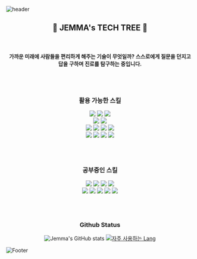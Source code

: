 ![header](https://capsule-render.vercel.app/api?type=waving&color=timeGradient&height=300&text=어제와는%20다른%20오늘&animation=fadeIn&fontSize=80)

<h2 align="center"> 🚀 JEMMA's TECH TREE 🚀</h2>

<br>

<h4 align="center"> 가까운 미래에 사람들을 편리하게 해주는 기술이 무엇일까? 스스로에게 질문을 던지고 답을 구하며 진로를 탐구하는 중입니다.</h4>


<br>
	
	
	
<br>

<div align="center">
<h3> 활용 가능한 스킬 </h3>
<img src="https://img.shields.io/badge/Flutter-02569B?style=plat&logo=Flutter&logoColor=white"/> 
<img src="https://img.shields.io/badge/Vue-4FC08D?style=plat&logo=vue.js&logoColor=white"/> 
<img src="https://img.shields.io/badge/React-61DAFB?style=plat&logo=React&logoColor=white&"/>
<br>
<img src="https://img.shields.io/badge/Dart-0175C2?style=plat&logo=dart&logoColor=white"/>
<img src="https://img.shields.io/badge/Kotlin-7F52FF?style=plat&logo=Kotlin&logoColor=white"/>
<br>
<img src="https://img.shields.io/badge/JavaScript-F7DF1E?style=plat&logo=javascript&logoColor=white"/>
<img src="https://img.shields.io/badge/TypeScript-3178C6?style=plat&logo=TypeScript&logoColor=white"/>
<img src="https://img.shields.io/badge/Node.js-339933?style=plat&logo=node.js&logoColor=white"/>
<img src="https://img.shields.io/badge/Nest.js-E0234E?style=plat&logo=NestJS&logoColor=white"/>
<br>
<img src="https://img.shields.io/badge/MySQL-4479A1?style=plat&logo=mysql&logoColor=white"/>
<img src="https://img.shields.io/badge/MongoDB-47A248?style=plat&logo=mongoDB&logoColor=white&fontColor=white"/>
<img src="https://img.shields.io/badge/Firebase-FFCA28?style=plat&logo=firebase&logoColor=white"/>
<img src="https://img.shields.io/badge/Github-181717?style=plat&logo=github&logoColor=white"/>


<br><br>

<h3> 공부중인 스킬 </h3>
<img src="https://img.shields.io/badge/Python-FECC00?style=plat&logo=python&logoColor=white"/>
<img src="https://img.shields.io/badge/django-092E20?style=plat&logo=django&logoColor=white&fontColor=white"/>
<img src="https://img.shields.io/badge/TensorFlow-FF6F00?style=plat&logo=tensorflow&logoColor=white&fontColor=white"/>
<img src="https://img.shields.io/badge/PyTorch-EE4C2C?style=plat&logo=PyTorch&logoColor=white&fontColor=white"/>
<br>
<img src="https://img.shields.io/badge/Swift-F05138?style=plat&logo=swift&logoColor=white&fontColor=white"/>
<img src="https://img.shields.io/badge/AWS-FF9900?style=plat&logo=AmazonAWS&logoColor=white&fontColor=white"/>
<img src="https://img.shields.io/badge/Docker-2496ED?style=plat&logo=docker&logoColor=white&fontColor=white"/>
<img src="https://img.shields.io/badge/Kubernetes-326CE5?style=plat&logo=kubernetes&logoColor=white&fontColor=white"/>
<img src="https://img.shields.io/badge/Java-007396?style=plat&logo=java&logoColor=white"/>

</div>

<br><br>


<h3 align="center">Github Status</h3>

<div align="center">
	
![Jemma's GitHub stats](https://github-readme-stats.vercel.app/api?username=ejayjeon&show_icons=true&theme=merko)
	[![자주 사용하는 Lang](https://github-readme-stats.vercel.app/api/top-langs/?username=ejayjeon&layout=compact&theme=merko&card_width=300)](https://github.com/anuraghazra/github-readme-stats)
</div>
  
  
  


	
![Footer](https://capsule-render.vercel.app/api?type=waving&color=timeGradient&height=200&animation=fadeIn&fontSize=80&section=footer)
